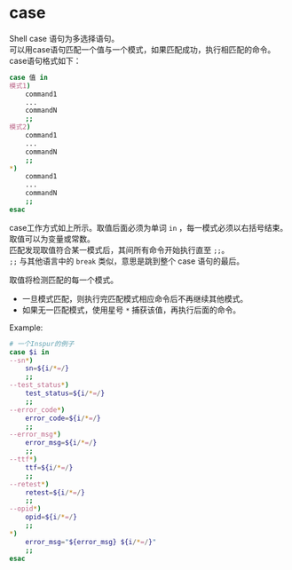 # case
Shell case 语句为多选择语句。  
可以用case语句匹配一个值与一个模式，如果匹配成功，执行相匹配的命令。  
case语句格式如下：
```sh
case 值 in
模式1)
    command1
    ...
    commandN
    ;;
模式2)
    command1
    ...
    commandN
    ;;
*)
    command1
    ...
    commandN
    ;;
esac
```

case工作方式如上所示。取值后面必须为单词 `in` ，每一模式必须以右括号结束。取值可以为变量或常数。  
匹配发现取值符合某一模式后，其间所有命令开始执行直至 `;;`。  
`;;` 与其他语言中的 `break` 类似，意思是跳到整个 case 语句的最后。

取值将检测匹配的每一个模式。
* 一旦模式匹配，则执行完匹配模式相应命令后不再继续其他模式。
* 如果无一匹配模式，使用星号 `*` 捕获该值，再执行后面的命令。

Example:
```sh
# 一个Inspur的例子
case $i in 
--sn*)
    sn=${i/*=/}
    ;;
--test_status*)
    test_status=${i/*=/}
    ;;
--error_code*)
    error_code=${i/*=/}
    ;;
--error_msg*)
    error_msg=${i/*=/}
    ;;
--ttf*)
    ttf=${i/*=/}
    ;;
--retest*)
    retest=${i/*=/}
    ;;
--opid*)
    opid=${i/*=/}
    ;;		
*)
    error_msg="${error_msg} ${i/*=/}"
    ;;
esac
```


